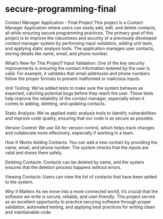 # secure-programming-final

Contact Manager Application - Final Project
This project is a Contact Manager Application where users can easily add, edit, and delete contacts, all while ensuring secure programming practices. The primary goal of this project is to improve the robustness and security of a previously developed contact manager system by performing input validation, adding unit tests, and applying static analysis tools. The application manages user contacts, storing details like name, email, and phone number.

What’s New for This Project?
Input Validation: One of the key security improvements is ensuring the contact information entered by the user is valid. For example, it validates that email addresses and phone numbers follow the proper formats to prevent malformed or malicious inputs.

Unit Testing: We’ve added tests to make sure the system behaves as expected, catching potential bugs before they reach the user. These tests help improve the reliability of the contact manager, especially when it comes to adding, deleting, and updating contacts.

Static Analysis: We’ve applied static analysis tools to identify vulnerabilities and improve code quality, ensuring that our code is as secure as possible.

Version Control: We use Git for version control, which helps track changes and collaborate more effectively, especially if working in a team.

How It Works
Adding Contacts: You can add a new contact by providing the name, email, and phone number. The system checks that the inputs are valid and stores them safely.

Deleting Contacts: Contacts can be deleted by name, and the system ensures that the deletion process happens without errors.

Viewing Contacts: Users can view the list of contacts that have been added to the system.

Why It Matters
As we move into a more connected world, it’s crucial that the software we write is secure, reliable, and user-friendly. This project serves as an excellent opportunity to practice securing software through proper validation, automated testing, and applying best practices for writing clean and maintainable code.
